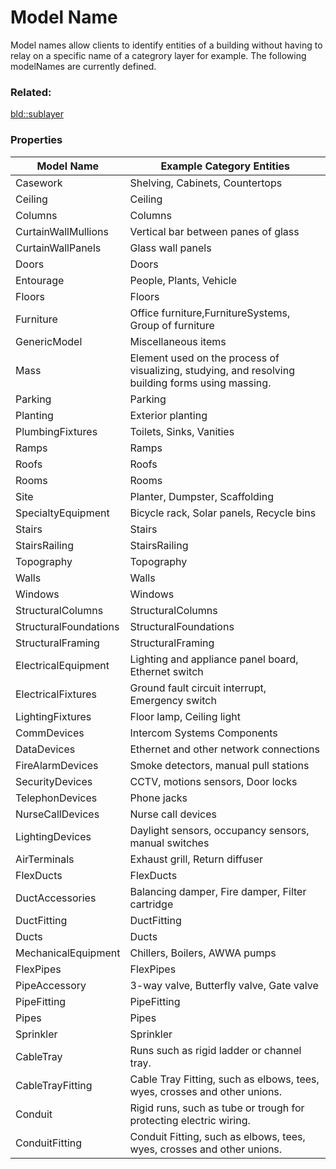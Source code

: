 # Model Name

Model names allow clients to identify entities of a building without having to relay on a specific name of a categrory layer for example. The following modelNames are currently defined.

### Related:

[bld::sublayer](sublayer.bld.md)
### Properties

| Model Name | Example Category Entities |
| --- | --- |
| Casework | Shelving, Cabinets, Countertops |
|Ceiling	|Ceiling|
|Columns	|Columns|
|CurtainWallMullions|	Vertical bar between panes of glass|
|CurtainWallPanels|	Glass wall panels|
|Doors|	Doors|
|Entourage|	People, Plants, Vehicle|
|Floors	|Floors|
|Furniture|	Office furniture,FurnitureSystems, Group of furniture|
|GenericModel|	Miscellaneous items|
|Mass|Element used on the process of visualizing, studying, and resolving building forms using massing.|
|Parking|	Parking|
|Planting	|Exterior planting|
|PlumbingFixtures	|Toilets, Sinks, Vanities|
|Ramps	|Ramps|
|Roofs|	Roofs|
|Rooms|Rooms|
|Site|	Planter, Dumpster, Scaffolding|
|SpecialtyEquipment|	Bicycle rack, Solar panels, Recycle bins|
|Stairs|	Stairs|
|StairsRailing|	StairsRailing|
|Topography	|Topography|
|Walls|	Walls|
|Windows|	Windows|
|StructuralColumns|	StructuralColumns|
|StructuralFoundations|	StructuralFoundations|
|StructuralFraming|	StructuralFraming|
|ElectricalEquipment|Lighting and appliance panel board, Ethernet switch|
|ElectricalFixtures	|Ground fault circuit interrupt, Emergency switch|
|LightingFixtures|Floor lamp, Ceiling light|
|CommDevices| Intercom Systems Components |
|DataDevices|Ethernet and other network connections|
|FireAlarmDevices|Smoke detectors, manual pull stations|
|SecurityDevices|CCTV, motions sensors, Door locks|
|TelephonDevices|Phone jacks|
|NurseCallDevices|Nurse call devices|
|LightingDevices|Daylight sensors, occupancy sensors, manual switches|
|AirTerminals	|Exhaust grill, Return diffuser|
|FlexDucts|	FlexDucts|
|DuctAccessories|Balancing damper, Fire damper, Filter cartridge|
|DuctFitting|DuctFitting|
|Ducts|	Ducts|
|MechanicalEquipment|Chillers, Boilers, AWWA pumps|
|FlexPipes|FlexPipes|
|PipeAccessory|	3-way valve, Butterfly valve, Gate valve|
|PipeFitting	|PipeFitting|
|Pipes|	Pipes|
|Sprinkler|	Sprinkler|
|CableTray|Runs such as rigid ladder or channel tray.|
|CableTrayFitting|Cable Tray Fitting, such as elbows, tees, wyes, crosses and other unions.|
|Conduit|Rigid runs, such as tube or trough for protecting electric wiring.|
|ConduitFitting|Conduit Fitting, such as elbows, tees, wyes, crosses and other unions.|
